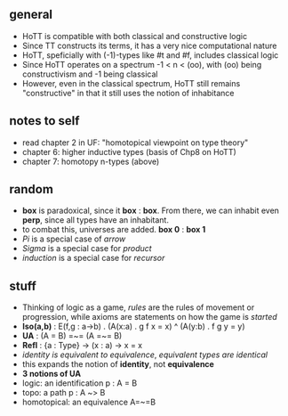 ## general
* HoTT is compatible with both classical and constructive logic
* Since TT constructs its terms, it has a very nice computational nature
* HoTT, speficially with (-1)-types like #t and #f, includes classical logic
* Since HoTT operates on a spectrum -1 < n < (oo), with (oo) being
constructivism and -1 being classical
* However, even in the classical spectrum, HoTT still remains "constructive"
in that it still uses the notion of inhabitance

## notes to self
* read chapter 2 in UF: "homotopical viewpoint on type theory"
* chapter 6: higher inductive types (basis of Chp8 on HoTT)
* chapter 7: homotopy n-types (above)

## random
* **box** is paradoxical, since it **box** : **box**. From there, we can inhabit even **perp**,
since all types have an inhabitant.
* to combat this, universes are added. **box 0** : **box 1**
* *Pi* is a special case of *arrow*
* *Sigma* is a special case for *product*
* *induction* is a special case for *recursor*

## stuff
* Thinking of logic as a game, *rules* are the rules of movement or progression, while
axioms are statements on how the game is *started*
* **Iso(a,b)** : E(f,g : a->b) . (A(x:a) . g f x = x) ^ (A(y:b) . f g y = y)
* **UA** : (A = B) =~= (A =~= B)
* **Refl** : {a : Type} -> (x : a) -> x = x
* *identity is equivalent to equivalence*, *equivalent types are identical*
* this expands the notion of **identity**, not **equivalence**
* **3 notions of UA**
* logic: an identification p : A = B
* topo: a path p : A ~> B
* homotopical: an equivalence A=~=B
